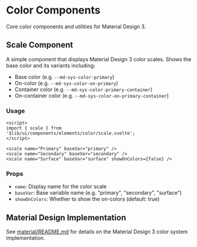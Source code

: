 # Color Components

Core color components and utilities for Material Design 3.

## Scale Component

A simple component that displays Material Design 3 color scales. Shows the base color and its variants including:

- Base color (e.g. `--md-sys-color-primary`)
- On-color (e.g. `--md-sys-color-on-primary`) 
- Container color (e.g. `--md-sys-color-primary-container`)
- On-container color (e.g. `--md-sys-color-on-primary-container`)

### Usage

```svelte
<script>
import { scale } from '$lib/ui/components/elements/color/scale.svelte';
</script>

<scale name="Primary" baseVar="primary" />
<scale name="Secondary" baseVar="secondary" />
<scale name="Surface" baseVar="surface" showOnColors={false} />
```

### Props

- `name`: Display name for the color scale
- `baseVar`: Base variable name (e.g. "primary", "secondary", "surface")
- `showOnColors`: Whether to show the on-colors (default: true)

## Material Design Implementation

See [material/README.md](./material/README.md) for details on the Material Design 3 color system implementation. 